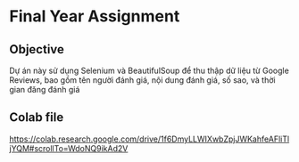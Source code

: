 #  Final Year Assignment

## Objective
Dự án này sử dụng Selenium và BeautifulSoup để thu thập dữ liệu từ Google Reviews, bao gồm tên người đánh giá, nội dung đánh giá, số sao, và thời gian đăng đánh giá

## Colab file
https://colab.research.google.com/drive/1f6DmyLLWIXwbZpjJWKahfeAFliTljYQM#scrollTo=WdoNQ9ikAd2V
